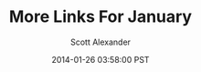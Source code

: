 ---
layout: podcast
title: "More Links For January"
author: Scott Alexander
description: https://slatestarcodex.com/2014/01/26/more-links-for-january/
date: 2014-01-26 03:58:00 PST
length: 1968874
duration: 492
guid: more-links-for-january
---